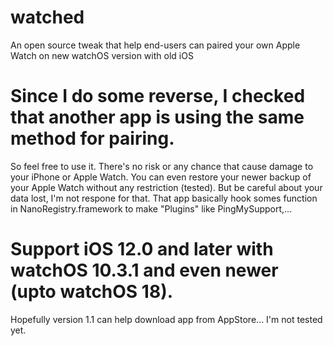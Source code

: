 # watched
An open source tweak that help end-users can paired your own Apple Watch on new watchOS version with old iOS

# Since I do some reverse, I checked that another app is using the same method for pairing.
So feel free to use it. There's no risk or any chance that cause damage to your iPhone or Apple Watch. You can even restore your newer backup of your Apple Watch without any restriction (tested). But be careful about your data lost, I'm not respone for that.
That app basically hook somes function in NanoRegistry.framework to make "Plugins" like PingMySupport,...

# Support iOS 12.0 and later with watchOS 10.3.1 and even newer (upto watchOS 18).
Hopefully version 1.1 can help download app from AppStore... I'm not tested yet.
